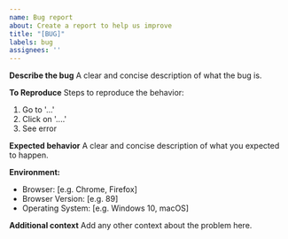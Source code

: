 ```yaml
---
name: Bug report
about: Create a report to help us improve
title: "[BUG]"
labels: bug
assignees: ''
---
```


**Describe the bug**
A clear and concise description of what the bug is.

**To Reproduce**
Steps to reproduce the behavior:
1. Go to '...'
2. Click on '....'
3. See error

**Expected behavior**
A clear and concise description of what you expected to happen.

**Environment:**
- Browser: [e.g. Chrome, Firefox]
- Browser Version: [e.g. 89]
- Operating System: [e.g. Windows 10, macOS]

**Additional context**
Add any other context about the problem here. 